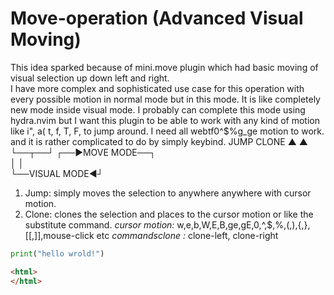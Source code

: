 Move-operation (Advanced Visual Moving)
========================================

This idea sparked because of mini.move plugin which had basic moving of visual selection up down left and right.  
I have more complex and sophisticated use case for this operation with every possible motion in normal mode but in this mode. 
It is like completely new mode inside visual mode. I probably can complete this mode using hydra.nvim but
I want this plugin to be able to work with any kind of motion like i", a( t, f, T, F, to jump around.
I need all webtf0^$%g_ge motion to work. and it is rather complicated to do by simply keybind.
          JUMP  CLONE
            ▲     ▲
            └──┬──┘
        ┌──►MOVE MODE──┐        
        │              │    
        └──VISUAL MODE◄┘    
1. Jump:  simply moves the selection to anywhere anywhere with cursor motion. 
2. Clone: clones the selection and places to the cursor motion or like the substitute command.
*cursor motion:* w,e,b,W,E,B,ge,gE,0,^,$,%,(,),{,},[[,]],mouse-click etc
*commandsclone :* clone-left, clone-right


```python
print("hello wrold!")
```
```html
<html>
</html>
```
